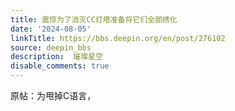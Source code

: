 ```yaml
---
title: 震惊为了消灭CC灯塔准备将它们全部绣化
date: '2024-08-05'
linkTitle: https://bbs.deepin.org/en/post/276102
source: deepin_bbs
description:  璀璨星空 
disable_comments: true
---
```

原帖：为甩掉C语言，
